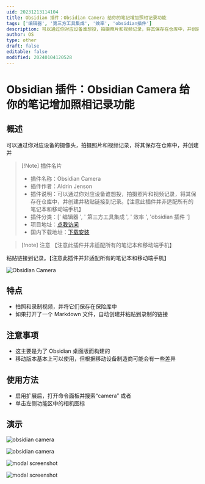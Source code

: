```yaml
---
uid: 20231213114104
title: Obsidian 插件：Obsidian Camera 给你的笔记增加照相记录功能
tags: ['编辑器', '第三方工具集成', '效率', 'obsidian插件']
description: 可以通过你对应设备谁想投，拍摄照片和视频记录，将其保存在仓库中，并创建并粘贴链接到记录。【注意此插件并非适配所有的笔记本和移动端手机】
author: OS
type: other
draft: false
editable: false
modified: 20240104120528
---
```


# Obsidian 插件：Obsidian Camera 给你的笔记增加照相记录功能

## 概述

可以通过你对应设备的摄像头，拍摄照片和视频记录，将其保存在仓库中，并创建并

> [!Note] 插件名片
> - 插件名称：Obsidian Camera
> - 插件作者：Aldrin Jenson
> - 插件说明：可以通过你对应设备谁想投，拍摄照片和视频记录，将其保存在仓库中，并创建并粘贴链接到记录。【注意此插件并非适配所有的笔记本和移动端手机】
> - 插件分类：[' 编辑器 ', ' 第三方工具集成 ', ' 效率 ', 'obsidian 插件 ']
> - 项目地址：[点我访问](https://github.com/aldrinjenson/obsidian-camera)
> - 国内下载地址：[下载安装](https://pkmer.cn/products/plugin/pluginMarket/?obsidian-camera)

> [!note] 注意
> 【注意此插件并非适配所有的笔记本和移动端手机】

粘贴链接到记录。【注意此插件并非适配所有的笔记本和移动端手机】

![Obsidian Camera](https://cdn.pkmer.cn/covers/obsidian-camera_new.gif)

## 特点

- 拍照和录制视频，并将它们保存在保险库中
- 如果打开了一个 Markdown 文件，自动创建并粘贴到录制的链接

## 注意事项

- 这主要是为了 Obsidian 桌面版而构建的
- 移动版本基本上可以使用，但根据移动设备制造商可能会有一些差异

## 使用方法

- 启用扩展后，打开命令面板并搜索“camera”
    或者
- 单击左侧功能区中的相机图标

## 演示

![obsidian camera](https://cdn.pkmer.cn/covers/obsidian-camera_1_0.gif)

![obsidian camera](https://cdn.pkmer.cn/covers/obsidian-camera_2_0.gif)

![modal screenshot](https://cdn.pkmer.cn/covers/obsidian-camera_2_1.png!pkmer)

![modal screenshot](https://cdn.pkmer.cn/covers/obsidian-camera_1_1.png!pkmer)
